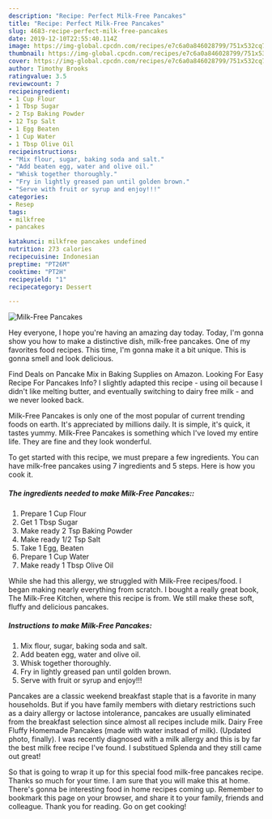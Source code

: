 ```yaml
---
description: "Recipe: Perfect Milk-Free Pancakes"
title: "Recipe: Perfect Milk-Free Pancakes"
slug: 4683-recipe-perfect-milk-free-pancakes
date: 2019-12-10T22:55:40.114Z
image: https://img-global.cpcdn.com/recipes/e7c6a0a846028799/751x532cq70/milk-free-pancakes-recipe-main-photo.jpg
thumbnail: https://img-global.cpcdn.com/recipes/e7c6a0a846028799/751x532cq70/milk-free-pancakes-recipe-main-photo.jpg
cover: https://img-global.cpcdn.com/recipes/e7c6a0a846028799/751x532cq70/milk-free-pancakes-recipe-main-photo.jpg
author: Timothy Brooks
ratingvalue: 3.5
reviewcount: 7
recipeingredient:
- 1 Cup Flour
- 1 Tbsp Sugar
- 2 Tsp Baking Powder
- 12 Tsp Salt
- 1 Egg Beaten
- 1 Cup Water
- 1 Tbsp Olive Oil
recipeinstructions:
- "Mix flour, sugar, baking soda and salt."
- "Add beaten egg, water and olive oil."
- "Whisk together thoroughly."
- "Fry in lightly greased pan until golden brown."
- "Serve with fruit or syrup and enjoy!!!"
categories:
- Resep
tags:
- milkfree
- pancakes

katakunci: milkfree pancakes undefined
nutrition: 273 calories
recipecuisine: Indonesian
preptime: "PT26M"
cooktime: "PT2H"
recipeyield: "1"
recipecategory: Dessert

---
```



![Milk-Free Pancakes](https://img-global.cpcdn.com/recipes/e7c6a0a846028799/751x532cq70/milk-free-pancakes-recipe-main-photo.jpg)

Hey everyone, I hope you're having an amazing day today. Today, I'm gonna show you how to make a distinctive dish, milk-free pancakes. One of my favorites food recipes. This time, I'm gonna make it a bit unique. This is gonna smell and look delicious.

Find Deals on Pancake Mix in Baking Supplies on Amazon. Looking For Easy Recipe For Pancakes Info? I slightly adapted this recipe - using oil because I didn&#39;t like melting butter, and eventually switching to dairy free milk - and we never looked back.

Milk-Free Pancakes is only one of the most popular of current trending foods on earth. It's appreciated by millions daily. It is simple, it's quick, it tastes yummy. Milk-Free Pancakes is something which I've loved my entire life. They are fine and they look wonderful.


To get started with this recipe, we must prepare a few ingredients. You can have milk-free pancakes using 7 ingredients and 5 steps. Here is how you cook it.

##### The ingredients needed to make Milk-Free Pancakes::

1. Prepare 1 Cup Flour
1. Get 1 Tbsp Sugar
1. Make ready 2 Tsp Baking Powder
1. Make ready 1/2 Tsp Salt
1. Take 1 Egg, Beaten
1. Prepare 1 Cup Water
1. Make ready 1 Tbsp Olive Oil


While she had this allergy, we struggled with Milk-Free recipes/food. I began making nearly everything from scratch. I bought a really great book, The Milk-Free Kitchen, where this recipe is from. We still make these soft, fluffy and delicious pancakes. 

##### Instructions to make Milk-Free Pancakes:

1. Mix flour, sugar, baking soda and salt.
1. Add beaten egg, water and olive oil.
1. Whisk together thoroughly.
1. Fry in lightly greased pan until golden brown.
1. Serve with fruit or syrup and enjoy!!!


Pancakes are a classic weekend breakfast staple that is a favorite in many households. But if you have family members with dietary restrictions such as a dairy allergy or lactose intolerance, pancakes are usually eliminated from the breakfast selection since almost all recipes include milk. Dairy Free Fluffy Homemade Pancakes (made with water instead of milk). (Updated photo, finally). I was recently diagnosed with a milk allergy and this is by far the best milk free recipe I&#39;ve found. I substitued Splenda and they still came out great! 

So that is going to wrap it up for this special food milk-free pancakes recipe. Thanks so much for your time. I am sure that you will make this at home. There's gonna be interesting food in home recipes coming up. Remember to bookmark this page on your browser, and share it to your family, friends and colleague. Thank you for reading. Go on get cooking!
